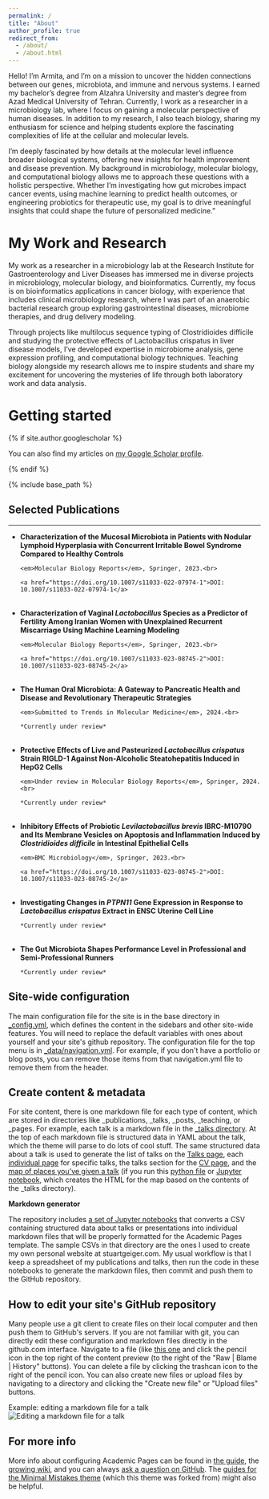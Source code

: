 ```yaml
---
permalink: /
title: "About"
author_profile: true
redirect_from: 
  - /about/
  - /about.html
---
```


Hello! I’m Armita, and I’m on a mission to uncover the hidden connections between our genes, microbiota, and immune and nervous systems. I earned my bachelor’s degree from Alzahra University and master’s degree from Azad Medical University of Tehran. Currently, I work as a researcher in a microbiology lab, where I focus on gaining a molecular perspective of human diseases. In addition to my research, I also teach biology, sharing my enthusiasm for science and helping students explore the fascinating complexities of life at the cellular and molecular levels.

I’m deeply fascinated by how details at the molecular level influence broader biological systems, offering new insights for health improvement and disease prevention. My background in microbiology, molecular biology, and computational biology allows me to approach these questions with a holistic perspective. Whether I’m investigating how gut microbes impact cancer events, using machine learning to predict health outcomes, or engineering probiotics for therapeutic use, my goal is to drive meaningful insights that could shape the future of personalized medicine.”

My Work and Research
======
My work as a researcher in a microbiology lab at the Research Institute for Gastroenterology and Liver Diseases has immersed me in diverse projects in microbiology, molecular biology, and bioinformatics. Currently, my focus is on bioinformatics applications in cancer biology, with experience that includes clinical microbiology research, where I was part of an anaerobic bacterial research group exploring gastrointestinal diseases, microbiome therapies, and drug delivery modeling.

Through projects like multilocus sequence typing of Clostridioides difficile and studying the protective effects of Lactobacillus crispatus in liver disease models, I’ve developed expertise in microbiome analysis, gene expression profiling, and computational biology techniques. Teaching biology alongside my research allows me to inspire students and share my excitement for uncovering the mysteries of life through both laboratory work and data analysis.


Getting started
======
{% if site.author.googlescholar %}

  <div class="wordwrap">You can also find my articles on <a href="https://scholar.google.com/citations?hl=en&user=-vdE38oAAAAJ&view_op=list_works&gmla=ABOlHixm5auLtbnRK72mfyKPNneo3JfjP69NZp_VZPg2soz7Q85doGSrSyPfRKWPXsGHGTin2fAzjN47_GFkJbP5">my Google Scholar profile</a>.</div>

{% endif %}



{% include base_path %}



<!-- List of Publications -->

<h2>Selected Publications</h2><hr />



<ul>

  <li><strong>Characterization of the Mucosal Microbiota in Patients with Nodular Lymphoid Hyperplasia with Concurrent Irritable Bowel Syndrome Compared to Healthy Controls</strong><br>

    <em>Molecular Biology Reports</em>, Springer, 2023.<br>

    <a href="https://doi.org/10.1007/s11033-022-07974-1">DOI: 10.1007/s11033-022-07974-1</a>

  </li>

  <br>



  <li><strong>Characterization of Vaginal <em>Lactobacillus</em> Species as a Predictor of Fertility Among Iranian Women with Unexplained Recurrent Miscarriage Using Machine Learning Modeling</strong><br>

    <em>Molecular Biology Reports</em>, Springer, 2023.<br>

    <a href="https://doi.org/10.1007/s11033-023-08745-2">DOI: 10.1007/s11033-023-08745-2</a>

  </li>

  <br>



  <li><strong>The Human Oral Microbiota: A Gateway to Pancreatic Health and Disease and Revolutionary Therapeutic Strategies</strong><br>

    <em>Submitted to Trends in Molecular Medicine</em>, 2024.<br>

    *Currently under review*

  </li>

  <br>



  <li><strong>Protective Effects of Live and Pasteurized <em>Lactobacillus crispatus</em> Strain RIGLD-1 Against Non-Alcoholic Steatohepatitis Induced in HepG2 Cells</strong><br>

    <em>Under review in Molecular Biology Reports</em>, Springer, 2024.<br>

    *Currently under review*

  </li>

  <br>



  <li><strong>Inhibitory Effects of Probiotic <em>Levilactobacillus brevis</em> IBRC-M10790 and Its Membrane Vesicles on Apoptosis and Inflammation Induced by <em>Clostridioides difficile</em> in Intestinal Epithelial Cells</strong><br>

    <em>BMC Microbiology</em>, Springer, 2023.<br>

    <a href="https://doi.org/10.1007/s11033-023-08745-2">DOI: 10.1007/s11033-023-08745-2</a>

  </li>

  <br>



  <li><strong>Investigating Changes in <em>PTPN11</em> Gene Expression in Response to <em>Lactobacillus crispatus</em> Extract in ENSC Uterine Cell Line</strong><br>

    *Currently under review*

  </li>

  <br>



  <li><strong>The Gut Microbiota Shapes Performance Level in Professional and Semi-Professional Runners</strong><br>

    *Currently under review*

  </li>

</ul>

Site-wide configuration
------
The main configuration file for the site is in the base directory in [_config.yml](https://github.com/academicpages/academicpages.github.io/blob/master/_config.yml), which defines the content in the sidebars and other site-wide features. You will need to replace the default variables with ones about yourself and your site's github repository. The configuration file for the top menu is in [_data/navigation.yml](https://github.com/academicpages/academicpages.github.io/blob/master/_data/navigation.yml). For example, if you don't have a portfolio or blog posts, you can remove those items from that navigation.yml file to remove them from the header. 

Create content & metadata
------
For site content, there is one markdown file for each type of content, which are stored in directories like _publications, _talks, _posts, _teaching, or _pages. For example, each talk is a markdown file in the [_talks directory](https://github.com/academicpages/academicpages.github.io/tree/master/_talks). At the top of each markdown file is structured data in YAML about the talk, which the theme will parse to do lots of cool stuff. The same structured data about a talk is used to generate the list of talks on the [Talks page](https://academicpages.github.io/talks), each [individual page](https://academicpages.github.io/talks/2012-03-01-talk-1) for specific talks, the talks section for the [CV page](https://academicpages.github.io/cv), and the [map of places you've given a talk](https://academicpages.github.io/talkmap.html) (if you run this [python file](https://github.com/academicpages/academicpages.github.io/blob/master/talkmap.py) or [Jupyter notebook](https://github.com/academicpages/academicpages.github.io/blob/master/talkmap.ipynb), which creates the HTML for the map based on the contents of the _talks directory).

**Markdown generator**

The repository includes [a set of Jupyter notebooks](https://github.com/academicpages/academicpages.github.io/tree/master/markdown_generator
) that converts a CSV containing structured data about talks or presentations into individual markdown files that will be properly formatted for the Academic Pages template. The sample CSVs in that directory are the ones I used to create my own personal website at stuartgeiger.com. My usual workflow is that I keep a spreadsheet of my publications and talks, then run the code in these notebooks to generate the markdown files, then commit and push them to the GitHub repository.

How to edit your site's GitHub repository
------
Many people use a git client to create files on their local computer and then push them to GitHub's servers. If you are not familiar with git, you can directly edit these configuration and markdown files directly in the github.com interface. Navigate to a file (like [this one](https://github.com/academicpages/academicpages.github.io/blob/master/_talks/2012-03-01-talk-1.md) and click the pencil icon in the top right of the content preview (to the right of the "Raw | Blame | History" buttons). You can delete a file by clicking the trashcan icon to the right of the pencil icon. You can also create new files or upload files by navigating to a directory and clicking the "Create new file" or "Upload files" buttons. 

Example: editing a markdown file for a talk
![Editing a markdown file for a talk](/images/editing-talk.png)

For more info
------
More info about configuring Academic Pages can be found in [the guide](https://academicpages.github.io/markdown/), the [growing wiki](https://github.com/academicpages/academicpages.github.io/wiki), and you can always [ask a question on GitHub](https://github.com/academicpages/academicpages.github.io/discussions). The [guides for the Minimal Mistakes theme](https://mmistakes.github.io/minimal-mistakes/docs/configuration/) (which this theme was forked from) might also be helpful.
